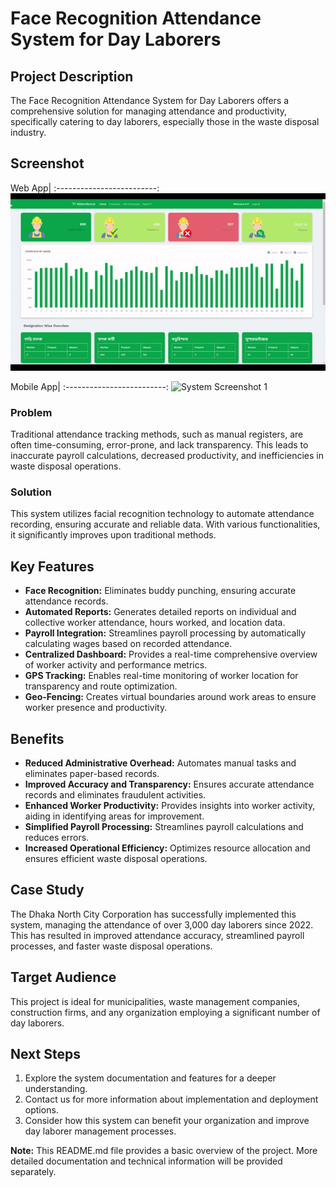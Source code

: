 # Face Recognition Attendance System for Day Laborers

## Project Description

The Face Recognition Attendance System for Day Laborers offers a comprehensive solution for managing attendance and productivity, specifically catering to day laborers, especially those in the waste disposal industry.

## Screenshot
Web App|
:-------------------------:
![System Screenshot 1](71_attendence_dashboard.gif)

Mobile App|
:-------------------------:
![System Screenshot 1](71_attendence_gif.gif)



### Problem

Traditional attendance tracking methods, such as manual registers, are often time-consuming, error-prone, and lack transparency. This leads to inaccurate payroll calculations, decreased productivity, and inefficiencies in waste disposal operations.

### Solution

This system utilizes facial recognition technology to automate attendance recording, ensuring accurate and reliable data. With various functionalities, it significantly improves upon traditional methods.

## Key Features

- **Face Recognition:** Eliminates buddy punching, ensuring accurate attendance records.
- **Automated Reports:** Generates detailed reports on individual and collective worker attendance, hours worked, and location data.
- **Payroll Integration:** Streamlines payroll processing by automatically calculating wages based on recorded attendance.
- **Centralized Dashboard:** Provides a real-time comprehensive overview of worker activity and performance metrics.
- **GPS Tracking:** Enables real-time monitoring of worker location for transparency and route optimization.
- **Geo-Fencing:** Creates virtual boundaries around work areas to ensure worker presence and productivity.

## Benefits

- **Reduced Administrative Overhead:** Automates manual tasks and eliminates paper-based records.
- **Improved Accuracy and Transparency:** Ensures accurate attendance records and eliminates fraudulent activities.
- **Enhanced Worker Productivity:** Provides insights into worker activity, aiding in identifying areas for improvement.
- **Simplified Payroll Processing:** Streamlines payroll calculations and reduces errors.
- **Increased Operational Efficiency:** Optimizes resource allocation and ensures efficient waste disposal operations.

## Case Study

The Dhaka North City Corporation has successfully implemented this system, managing the attendance of over 3,000 day laborers since 2022. This has resulted in improved attendance accuracy, streamlined payroll processes, and faster waste disposal operations.

## Target Audience

This project is ideal for municipalities, waste management companies, construction firms, and any organization employing a significant number of day laborers.

## Next Steps

1. Explore the system documentation and features for a deeper understanding.
2. Contact us for more information about implementation and deployment options.
3. Consider how this system can benefit your organization and improve day laborer management processes.

**Note:** This README.md file provides a basic overview of the project. More detailed documentation and technical information will be provided separately.
